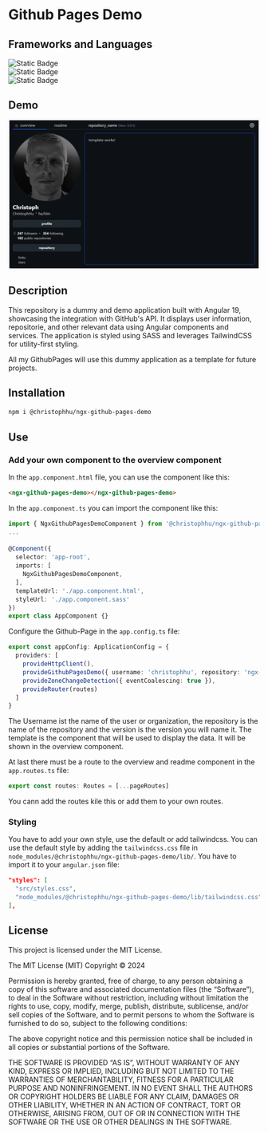 # Github Pages Demo

## Frameworks and Languages
<p align="left">
  <img alt="Static Badge" src="https://img.shields.io/badge/19.2.0-000000?style=for-the-badge&logo=angular&logoColor=white&label=Angular&labelColor=000000"><br>
  <img alt="Static Badge" src="https://img.shields.io/badge/4.1.1-000000?style=for-the-badge&logo=tailwindcss&logoColor=white&label=Tailwind&labelColor=06B6D4&color=000000"><br>
  <img alt="Static Badge" src="https://img.shields.io/badge/5.6.2-000000?style=for-the-badge&logo=typescript&logoColor=white&label=Typescript&labelColor=007ACC&color=000000">
</p>

## Demo
<p align="center">
  <a href="https://christophhu.github.io/ngx-github-pages-demo"><img src="https://github.com/ChristophHu/ChristophHu/blob/main/assets/img/ngx-github-pages-demo.png" width="500" alt="image" /></a>
</p>

## Description
This repository is a dummy and demo application built with Angular 19, showcasing the integration with GitHub's API. It displays user information, repositorie, and other relevant data using Angular components and services. The application is styled using SASS and leverages TailwindCSS for utility-first styling.

All my GithubPages will use this dummy application as a template for future projects.

## Installation
```bash
npm i @christophhu/ngx-github-pages-demo
```

## Use
### Add your own component to the overview component
In the `app.component.html` file, you can use the component like this:
```html
<ngx-github-pages-demo></ngx-github-pages-demo>
```

In the `app.component.ts` you can import the component like this:
```typescript
import { NgxGithubPagesDemoComponent } from '@christophhu/ngx-github-pages-demo';
...

@Component({
  selector: 'app-root',
  imports: [
    NgxGithubPagesDemoComponent,
  ],
  templateUrl: './app.component.html',
  styleUrl: './app.component.sass'
})
export class AppComponent {}
```

Configure the Github-Page in the `app.config.ts` file:
```typescript
export const appConfig: ApplicationConfig = {
  providers: [
    provideHttpClient(),
    provideGithubPagesDemo({ username: 'christophhu', repository: 'ngx-github-pages-demo', version: '0.0.3', template: TemplateComponent }),
    provideZoneChangeDetection({ eventCoalescing: true }), 
    provideRouter(routes)
  ]
}
```
The Username ist the name of the user or organization, the repository is the name of the repository and the version is the version you will name it. The template is the component that will be used to display the data. It will be shown in the overview component.

At last there must be a route to the overview and readme component in the `app.routes.ts` file:
```typescript
export const routes: Routes = [...pageRoutes]
```
You cann add the routes kile this or add them to your own routes.

### Styling
You have to add your own style, use the default or add tailwindcss. You can use the default style by adding the `tailwindcss.css` file in `node_modules/@christophhu/ngx-github-pages-demo/lib/`. You have to import it to your `angular.json` file:
```json
"styles": [
  "src/styles.css",
  "node_modules/@christophhu/ngx-github-pages-demo/lib/tailwindcss.css"
],
```

## License
This project is licensed under the MIT License.

The MIT License (MIT)
Copyright © 2024 <copyright holders>

Permission is hereby granted, free of charge, to any person obtaining a copy of this software and associated documentation files (the “Software”), to deal in the Software without restriction, including without limitation the rights to use, copy, modify, merge, publish, distribute, sublicense, and/or sell copies of the Software, and to permit persons to whom the Software is furnished to do so, subject to the following conditions:

The above copyright notice and this permission notice shall be included in all copies or substantial portions of the Software.

THE SOFTWARE IS PROVIDED “AS IS”, WITHOUT WARRANTY OF ANY KIND, EXPRESS OR IMPLIED, INCLUDING BUT NOT LIMITED TO THE WARRANTIES OF MERCHANTABILITY, FITNESS FOR A PARTICULAR PURPOSE AND NONINFRINGEMENT. IN NO EVENT SHALL THE AUTHORS OR COPYRIGHT HOLDERS BE LIABLE FOR ANY CLAIM, DAMAGES OR OTHER LIABILITY, WHETHER IN AN ACTION OF CONTRACT, TORT OR OTHERWISE, ARISING FROM, OUT OF OR IN CONNECTION WITH THE SOFTWARE OR THE USE OR OTHER DEALINGS IN THE SOFTWARE.
